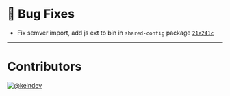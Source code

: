 # :bug: Bug Fixes

- Fix semver import, add js ext to bin in `shared-config` package [`21e241c`](https://github.com/keindev/standard-shared-config/commit/21e241cd949debe3b9401ab518d82779e3bee4db)

---

# Contributors

[![@keindev](https://avatars.githubusercontent.com/u/4527292?v=4&s=40)](https://github.com/keindev)
